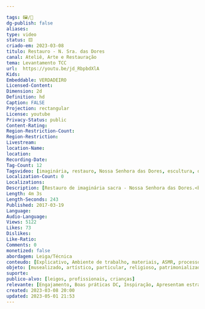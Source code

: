 ```yaml
---

tags: 🖼️/🎥️
dg-publish: false
aliases: 
type: video
status: 🟨️ 
criado-em: 2023-03-08
titulo: Restauro - N. Sra. das Dores
canal: Ateliê, Arte e Restauração
tema: Levantamento TCC 
url:  https://youtu.be/jd_RbpbdXlA
Kids: 
Embeddable: VERDADEIRO
Licensed-Content: 
Dimension: 2d
Definition: hd
Caption: FALSE
Projection: rectangular
License: youtube
Privacy-Status: public
Content-Rating: 
Region-Restriction-Count: 
Region-Restriction: 
Livestream: 
location-Name: 
location: 
Recording-Date: 
Tag-Count: 12
Tagsvideo: [imaginária, restauro, Nossa Senhora das Dores, escultura, decapagem, ateliê, restauração, arte sacra, nossa senhora, sagrado, religious art, Artconservation]
Localization-Count: 0
Localizations: 
Description: [Restauro de imaginária sacra - Nossa Senhora das Dores.<br><br>Para mais informações acesse nosso site e nossas redes sociais.<br><br> ateliearterestauracao.com.br <br> /instagram.com/ateliearterestauracao<br> www.facebook.com/Ateliearterestauracao/]
Length: 4m 3s
Length-Seconds: 243
Published: 2017-03-19
Language: 
Audio-Language: 
Views: 5122
Likes: 73
Dislikes: 
Like-Ratio: 
Comments: 0
monetized: false
abordagem: Leiga/Técnica
conteudo: [Explicativo, Ambiente de trabalho, materiais, ASMR, processos]
objeto: [musealizado, artístico, particular, religioso, patrimonializado, histórico]
suporte:
publico-alvo: [leigos, profissionais, crianças]
relevante: [Engajamento, Boas práticas DC, Inspiração, Apresentam estratégias de DC, Inovações, cibercultura]
created: 2023-03-08 20:00
updated: 2023-05-01 21:53
---
```

